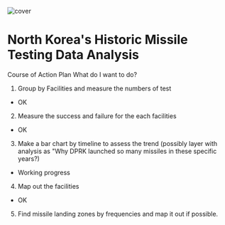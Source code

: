 
![cover](https://github.com/mesege1/dprk_missile_stats/assets/135185712/8981a27e-319a-4aa3-b5b7-5e54cebad933)

# North Korea's Historic Missile Testing Data Analysis 
Course of Action Plan
What do I want to do?
1. Group by Facilities and measure the numbers of test 
- OK
2. Measure the success and failure for the each facilities
- OK
3. Make a bar chart by timeline to assess the trend
(possibly layer with analysis as "Why DPRK launched so many missiles in these specific years?)
- Working progress
4. Map out the facilities
- OK
5. Find missile landing zones by frequencies and map it out if possible.
